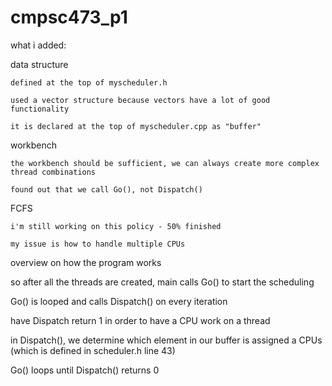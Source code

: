 # cmpsc473_p1

what i added:

  data structure
  
    defined at the top of myscheduler.h
    
    used a vector structure because vectors have a lot of good functionality
    
    it is declared at the top of myscheduler.cpp as "buffer"


  workbench
  
    the workbench should be sufficient, we can always create more complex thread combinations
    
    found out that we call Go(), not Dispatch()


  FCFS
  
    i'm still working on this policy - 50% finished
    
    my issue is how to handle multiple CPUs
    
  
overview on how the program works

  so after all the threads are created, main calls Go() to start the scheduling
  
  Go() is looped and calls Dispatch() on every iteration
  
  have Dispatch return 1 in order to have a  CPU work on a thread
  
  in Dispatch(), we determine which element in our buffer is assigned a CPUs (which is defined in scheduler.h line 43)
  
  Go() loops until Dispatch() returns 0

